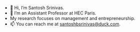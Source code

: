 - 👋 Hi, I’m Santosh Srinivas.
- 👀 I’m an Assistant Professor at HEC Paris.
- My research focuses on management and entrepreneurship.
- 📫 You can reach me at santoshbsrinivas@duck.com.

